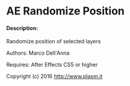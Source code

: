 # AE Randomize Position
#### Description:
Randomize position of selected layers

Authors: Marco Dell'Anna

Requires: After Effects CS5 or higher

Copyright (c) 2016 http://www.plasm.it
